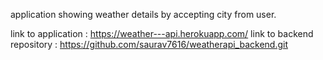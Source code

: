 application showing weather details by accepting city from user.

link to application : https://weather---api.herokuapp.com/
link to backend repository : https://github.com/saurav7616/weatherapi_backend.git
